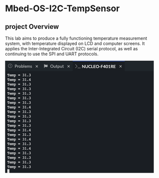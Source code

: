 # Mbed-OS-I2C-TempSensor

## project Overview
This lab aims to produce a fully functioning temperature measurement system, with temperature displayed on LCD and computer screens. It applies the Inter-Integrated Circuit (I2C) serial protocol, as well as continuing to use the SPI and UART protocols.

![Output Diagram](https://github.com/Kai-Heng/Mbed-OS-I2C-TempSensor/blob/main/Output.png)

